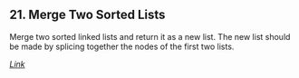 
## 21. Merge Two Sorted Lists

Merge two sorted linked lists and return it as a new list. The new list should be made by splicing together the nodes of the first two lists.

*[Link](https://leetcode.com/problems/merge-two-sorted-lists)*